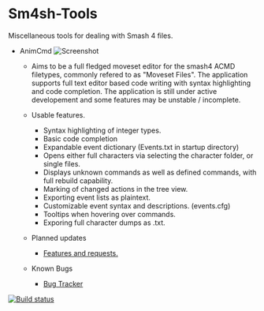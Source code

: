Sm4sh-Tools
===========

Miscellaneous tools for dealing with Smash 4 files.

- AnimCmd
![Screenshot](http://i.imgur.com/3X6Ze7I.png)
  - Aims to be a full fledged moveset editor for the smash4 ACMD filetypes, commonly refered to as "Moveset Files". The application supports full text editor based code writing with syntax highlighting and code completion. The application is still under active developement and some features may be unstable / incomplete.
  - Usable features.
    - Syntax highlighting of integer types.
    - Basic code completion
    - Expandable event dictionary (Events.txt in startup directory)
    - Opens either full characters via selecting the character folder, or single files.
    - Displays unknown commands as well as defined commands, with full rebuild capability.
    - Marking of changed actions in the tree view.
    - Exporting event lists as plaintext.
    - Customizable event syntax and descriptions. (events.cfg)
    - Tooltips when hovering over commands.
    - Exporing full character dumps as .txt.
    
  - Planned updates
    - [Features and requests.](https://github.com/Sammi-Husky/Sm4sh-Tools/issues?q=is%3Aopen+is%3Aissue+label%3Aenhancement)

  - Known Bugs
    - [Bug Tracker](http://www.github.com/sammi-husky/sm4sh-tools/issues)

[![Build status](https://ci.appveyor.com/api/projects/status/e6q6vbdgjs4eoop5?svg=true)](https://ci.appveyor.com/project/Sammi-Husky/sm4sh-tools)
